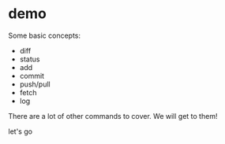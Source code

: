 # demo

Some basic concepts:

- diff
- status
- add
- commit
- push/pull
- fetch
- log

There are a lot of other commands to cover. We will get to them!

let's go
